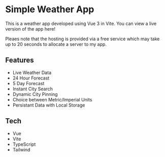 # Simple Weather App

This is a weather app developed using Vue 3 in Vite. You can view a live version of the app here! 

Pleaes note that the hosting is provided via a free service which may take up to 20 seconds to allocate a server to my app.

## Features
- Live Weather Data
- 24 Hour Forecast
- 5 Day Forecast
- Instant City Search
- Dynamic City Pinning
- Choice between Metric/Imperial Units
- Persistant Data with Local Storage

## Tech
- Vue
- Vite
- TypeScript
- Tailwind

